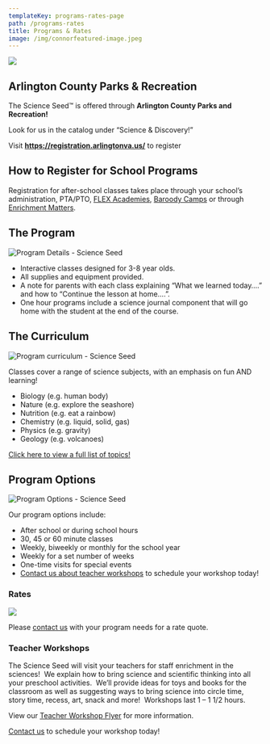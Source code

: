 ```yaml
---
templateKey: programs-rates-page
path: /programs-rates
title: Programs & Rates
image: /img/connorfeatured-image.jpeg
---
```

![](/img/connorfeatured-image.jpeg)



## Arlington County Parks & Recreation

The Science Seed™ is offered through **Arlington County Parks and Recreation!**

Look for us in the catalog under “Science & Discovery!”

Visit **<https://registration.arlingtonva.us/>** to register



## How to Register for School Programs

Registration for after-school classes takes place through your school’s administration, PTA/PTO, [FLEX Academies](https://flexacademies.com/), [Baroody Camps](https://www.baroodycamps.com/home) or through [Enrichment Matters](https://www.enrichmentmatters.com/).



## The Program

![Program Details - Science Seed](/img/rate1.jpeg)

* Interactive classes designed for 3-8 year olds.
* All supplies and equipment provided.
* A note for parents with each class explaining “What we learned today….” and how to “Continue the lesson at home….”.
* One hour programs include a science journal component that will go home with the student at the end of the course.

## The Curriculum

![Program curriculum - Science Seed](/img/rate4.jpeg)

Classes cover a range of science subjects, with an emphasis on fun AND learning!

* Biology (e.g. human body)
* Nature (e.g. explore the seashore)
* Nutrition (e.g. eat a rainbow)
* Chemistry (e.g. liquid, solid, gas)
* Physics (e.g. gravity)
* Geology (e.g. volcanoes)

[Click here to view a full list of topics!](https://thescienceseed.com/topic-list "Topic List")

## Program Options

![Program Options - Science Seed](/img/rate2.jpeg)

Our program options include:

* After school or during school hours
* 30, 45 or 60 minute classes
* Weekly, biweekly or monthly for the school year
* Weekly for a set number of weeks
* One-time visits for special events
* [Contact us about teacher workshops](/contact "Teacher workshops") to schedule your workshop today!

### Rates

[![](https://thescienceseed.com/wp-content/uploads/2015/05/science-seed-28270-300x200.jpg)](https://thescienceseed.com/wp-content/uploads/2015/05/science-seed-28270.jpg)

Please [contact us](/contact "Contact Us") with your program needs for a rate quote.

### **Teacher Workshops**

The Science Seed will visit your teachers for staff enrichment in the sciences!  We explain how to bring science and scientific thinking into all your preschool activities.  We’ll provide ideas for toys and books for the classroom as well as suggesting ways to bring science into circle time, story time, recess, art, snack and more!  Workshops last 1 – 1 1/2 hours.

View our [Teacher Workshop Flyer](https://thescienceseed.com/wp-content/uploads/2017/06/The-Science-Seed-Teacher-Training-Flyer.pdf) for more information.

[Contact us](/contact "Contact Us") to schedule your workshop today!